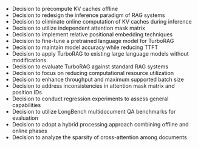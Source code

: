 - Decision to precompute KV caches offline
- Decision to redesign the inference paradigm of RAG systems
- Decision to eliminate online computation of KV caches during inference
- Decision to utilize independent attention mask matrix
- Decision to implement relative positional embedding techniques
- Decision to fine-tune a pretrained language model for TurboRAG
- Decision to maintain model accuracy while reducing TTFT
- Decision to apply TurboRAG to existing large language models without modifications
- Decision to evaluate TurboRAG against standard RAG systems
- Decision to focus on reducing computational resource utilization
- Decision to enhance throughput and maximum supported batch size
- Decision to address inconsistencies in attention mask matrix and position IDs
- Decision to conduct regression experiments to assess general capabilities
- Decision to utilize LongBench multidocument QA benchmarks for evaluation
- Decision to adopt a hybrid processing approach combining offline and online phases
- Decision to analyze the sparsity of cross-attention among documents